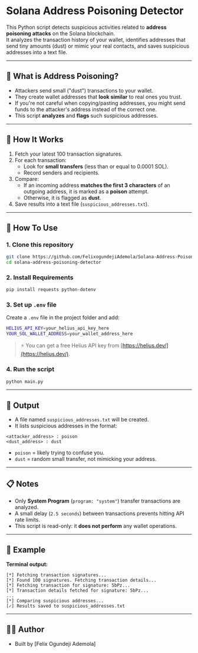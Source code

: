 # Solana Address Poisoning Detector

This Python script detects suspicious activities related to **address poisoning attacks** on the Solana blockchain.  
It analyzes the transaction history of your wallet, identifies addresses that send tiny amounts (dust) or mimic your real contacts, and saves suspicious addresses into a text file.

---

## 📜 What is Address Poisoning?
- Attackers send small ("dust") transactions to your wallet.
- They create wallet addresses that **look similar** to real ones you trust.
- If you're not careful when copying/pasting addresses, you might send funds to the attacker's address instead of the correct one.
- This script **analyzes** and **flags** such suspicious addresses.

---

## 🔧 How It Works
1. Fetch your latest 100 transaction signatures.
2. For each transaction:
   - Look for **small transfers** (less than or equal to 0.0001 SOL).
   - Record senders and recipients.
3. Compare:
   - If an incoming address **matches the first 3 characters** of an outgoing address, it is marked as a **poison** attempt.
   - Otherwise, it is flagged as **dust**.
4. Save results into a text file (`suspicious_addresses.txt`).

---

## 🚀 How To Use

### 1. Clone this repository
```bash
git clone https://github.com/FelixogundejiAdemola/Solana-Address-Poisoning-Detector.git
cd solana-address-poisoning-detector
```

### 2. Install Requirements
```bash
pip install requests python-dotenv
```

### 3. Set up `.env` file
Create a `.env` file in the project folder and add:

```bash
HELIUS_API_KEY=your_helius_api_key_here
YOUR_SOL_WALLET_ADDRESS=your_wallet_address_here
```

> ⚡ You can get a free Helius API key from [https://helius.dev/](https://helius.dev/).

### 4. Run the script
```bash
python main.py
```

---

## 📂 Output
- A file named `suspicious_addresses.txt` will be created.
- It lists suspicious addresses in the format:

```
<attacker_address> : poison
<dust_address> : dust
```

- `poison` = likely trying to confuse you.
- `dust` = random small transfer, not mimicking your address.

---

## 📋 Notes
- Only **System Program** (`program: "system"`) transfer transactions are analyzed.
- A small delay (`2.5 seconds`) between transactions prevents hitting API rate limits.
- This script is read-only: it **does not perform** any wallet operations.

---

## 📖 Example

**Terminal output:**
```
[*] Fetching transaction signatures...
[*] Found 100 signatures. Fetching transaction details...
[*] Fetching transaction for signature: 5bPz...
[*] Transaction details fetched for signature: 5bPz...
...
[*] Comparing suspicious addresses...
[✓] Results saved to suspicious_addresses.txt
```

---

## 👨‍💻 Author
- Built by [Felix Ogundeji Ademola]
